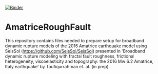 [![Binder](https://mybinder.org/badge_logo.svg)](https://mybinder.org/v2/gh/git-taufiq/AmatriceRoughFault/HEAD)
# AmatriceRoughFault


This repository contains files needed to prepare setup for broadband dynamic rupture models of the 2016 Amatrice earthquake model using SeisSol (https://github.com/SeisSol/SeisSol) 
presented in 'Broadband dynamic rupture modeling with fractal fault roughness, frictional heterogeneity, viscoelasticity and topography: the 2016 Mw 6.2 Amatrice, Italy earthquake' by Taufiqurrahman et. al. (in prep).
